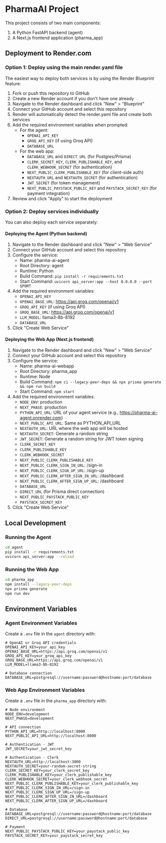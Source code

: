# PharmaAI Project

This project consists of two main components:
1. A Python FastAPI backend (agent)
2. A Next.js frontend application (pharma_app)

## Deployment to Render.com

### Option 1: Deploy using the main render.yaml file

The easiest way to deploy both services is by using the Render Blueprint feature:

1. Fork or push this repository to GitHub
2. Create a new Render account if you don't have one already
3. Navigate to the Render dashboard and click "New" > "Blueprint"
4. Connect your GitHub account and select this repository
5. Render will automatically detect the render.yaml file and create both services
6. Add the required environment variables when prompted:
   - For the agent:
     - `OPENAI_API_KEY` 
     - `GROQ_API_KEY` (if using Groq API)
     - `DATABASE_URL`
   - For the web app:
     - `DATABASE_URL` and `DIRECT_URL` (for Postgres/Prisma)
     - `CLERK_SECRET_KEY`, `CLERK_PUBLISHABLE_KEY`, and `CLERK_WEBHOOK_SECRET` (for authentication)
     - `NEXT_PUBLIC_CLERK_PUBLISHABLE_KEY` (for client-side auth)
     - `NEXTAUTH_URL` and `NEXTAUTH_SECRET` (for authentication)
     - `JWT_SECRET` (for token management)
     - `NEXT_PUBLIC_PAYSTACK_PUBLIC_KEY` and `PAYSTACK_SECRET_KEY` (for payment integration)
7. Review and click "Apply" to start the deployment

### Option 2: Deploy services individually

You can also deploy each service separately:

#### Deploying the Agent (Python backend)

1. Navigate to the Render dashboard and click "New" > "Web Service"
2. Connect your GitHub account and select this repository
3. Configure the service:
   - Name: pharma-ai-agent
   - Root Directory: agent
   - Runtime: Python
   - Build Command: `pip install -r requirements.txt`
   - Start Command: `uvicorn api_server:app --host 0.0.0.0 --port $PORT`
4. Add the required environment variables:
   - `OPENAI_API_KEY`
   - `OPENAI_BASE_URL`: https://api.groq.com/openai/v1
   - `GROQ_API_KEY` (if using Groq API)
   - `GROQ_BASE_URL`: https://api.groq.com/openai/v1
   - `LLM_MODEL`: llama3-8b-8192
   - `DATABASE_URL`
5. Click "Create Web Service"

#### Deploying the Web App (Next.js frontend)

1. Navigate to the Render dashboard and click "New" > "Web Service"
2. Connect your GitHub account and select this repository
3. Configure the service:
   - Name: pharma-ai-webapp
   - Root Directory: pharma_app
   - Runtime: Node
   - Build Command: `npm ci --legacy-peer-deps && npx prisma generate && npm run build`
   - Start Command: `npm start`
4. Add the required environment variables:
   - `NODE_ENV`: production
   - `NEXT_PHASE`: production
   - `PYTHON_API_URL`: URL of your agent service (e.g., https://pharma-ai-agent.onrender.com)
   - `NEXT_PUBLIC_API_URL`: Same as PYTHON_API_URL
   - `NEXTAUTH_URL`: URL where the web app will be hosted
   - `NEXTAUTH_SECRET`: Generate a random string
   - `JWT_SECRET`: Generate a random string for JWT token signing
   - `CLERK_SECRET_KEY`
   - `CLERK_PUBLISHABLE_KEY`
   - `CLERK_WEBHOOK_SECRET`
   - `NEXT_PUBLIC_CLERK_PUBLISHABLE_KEY`
   - `NEXT_PUBLIC_CLERK_SIGN_IN_URL`: /sign-in
   - `NEXT_PUBLIC_CLERK_SIGN_UP_URL`: /sign-up
   - `NEXT_PUBLIC_CLERK_AFTER_SIGN_IN_URL`: /dashboard
   - `NEXT_PUBLIC_CLERK_AFTER_SIGN_UP_URL`: /dashboard
   - `DATABASE_URL`
   - `DIRECT_URL` (for Prisma direct connection)
   - `NEXT_PUBLIC_PAYSTACK_PUBLIC_KEY`
   - `PAYSTACK_SECRET_KEY`
5. Click "Create Web Service"

## Local Development

### Running the Agent

```bash
cd agent
pip install -r requirements.txt
uvicorn api_server:app --reload
```

### Running the Web App

```bash
cd pharma_app
npm install --legacy-peer-deps
npx prisma generate
npm run dev
```

## Environment Variables

### Agent Environment Variables

Create a `.env` file in the `agent` directory with:

```
# OpenAI or Groq API credentials
OPENAI_API_KEY=your_api_key
OPENAI_BASE_URL=https://api.groq.com/openai/v1
GROQ_API_KEY=your_groq_api_key
GROQ_BASE_URL=https://api.groq.com/openai/v1
LLM_MODEL=llama3-8b-8192

# Database connection
DATABASE_URL=postgresql://username:password@hostname:port/database
```

### Web App Environment Variables

Create a `.env` file in the `pharma_app` directory with:

```
# Node environment
NODE_ENV=development
NEXT_PHASE=development

# API connection
PYTHON_API_URL=http://localhost:8000
NEXT_PUBLIC_API_URL=http://localhost:8000

# Authentication - JWT
JWT_SECRET=your_jwt_secret_key

# Authentication - Clerk
NEXTAUTH_URL=http://localhost:3000
NEXTAUTH_SECRET=your-random-secret-string
CLERK_SECRET_KEY=your_clerk_secret_key
CLERK_PUBLISHABLE_KEY=your_clerk_publishable_key
CLERK_WEBHOOK_SECRET=your_clerk_webhook_secret
NEXT_PUBLIC_CLERK_PUBLISHABLE_KEY=your_clerk_publishable_key
NEXT_PUBLIC_CLERK_SIGN_IN_URL=/sign-in
NEXT_PUBLIC_CLERK_SIGN_UP_URL=/sign-up
NEXT_PUBLIC_CLERK_AFTER_SIGN_IN_URL=/dashboard
NEXT_PUBLIC_CLERK_AFTER_SIGN_UP_URL=/dashboard

# Database
DATABASE_URL=postgresql://username:password@hostname:port/database
DIRECT_URL=postgresql://username:password@hostname:port/database

# Payment
NEXT_PUBLIC_PAYSTACK_PUBLIC_KEY=your_paystack_public_key
PAYSTACK_SECRET_KEY=your_paystack_secret_key
``` 